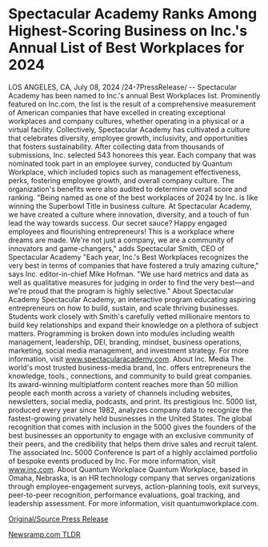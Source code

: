 # Spectacular Academy Ranks Among Highest-Scoring Business on Inc.'s Annual List of Best Workplaces for 2024

LOS ANGELES, CA, July 08, 2024 /24-7PressRelease/ -- Spectacular Academy has been named to Inc.'s annual Best Workplaces list. Prominently featured on Inc.com, the list is the result of a comprehensive measurement of American companies that have excelled in creating exceptional workplaces and company cultures, whether operating in a physical or a virtual facility.   Collectively, Spectacular Academy has cultivated a culture that celebrates diversity, employee growth, inclusivity, and opportunities that fosters sustainability.   After collecting data from thousands of submissions, Inc. selected 543 honorees this year. Each company that was nominated took part in an employee survey, conducted by Quantum Workplace, which included topics such as management effectiveness, perks, fostering employee growth, and overall company culture. The organization's benefits were also audited to determine overall score and ranking.   "Being named as one of the best workplaces of 2024 by Inc. is like winning the Superbowl Title in business culture. At Spectacular Academy, we have created a culture where innovation, diversity, and a touch of fun lead the way towards success. Our secret sauce? Happy engaged employees and flourishing entrepreneurs! This is a workplace where dreams are made. We're not just a company, we are a community of innovators and game-changers," adds Spectacular Smith, CEO of Spectacular Academy  "Each year, Inc.'s Best Workplaces recognizes the very best in terms of companies that have fostered a truly amazing culture," says Inc. editor-in-chief Mike Hofman. "We use hard metrics and data as well as qualitative measures for judging in order to find the very best—and we're proud that the program is highly selective."  About Spectacular Academy  Spectacular Academy, an interactive program educating aspiring entrepreneurs on how to build, sustain, and scale thriving businesses. Students work closely with Smith's carefully vetted millionaire mentors to build key relationships and expand their knowledge on a plethora of subject matters. Programming is broken down into modules including wealth management, leadership, DEI, branding, mindset, business operations, marketing, social media management, and investment strategy. For more information, visit www.spectacularacademy.com.   About Inc. Media  The world's most trusted business-media brand, Inc. offers entrepreneurs the knowledge, tools., connections, and community to build great companies. Its award-winning multiplatform content reaches more than 50 million people each month across a variety of channels including websites, newsletters, social media, podcasts, and print. Its prestigious Inc. 5000 list, produced every year since 1982, analyzes company data to recognize the fastest-growing privately held businesses in the United States. The global recognition that comes with inclusion in the 5000 gives the founders of the best businesses an opportunity to engage with an exclusive community of their peers, and the credibility that helps them drive sales and recruit talent. The associated Inc. 5000 Conference is part of a highly acclaimed portfolio of bespoke events produced by Inc. For more information, visit www.inc.com.  About Quantum Workplace  Quantum Workplace, based in Omaha, Nebraska, is an HR technology company that serves organizations through employee-engagement surveys, action-planning tools, exit surveys, peer-to-peer recognition, performance evaluations, goal tracking, and leadership assessment. For more information, visit quantumworkplace.com. 

[Original/Source Press Release](https://www.24-7pressrelease.com/press-release/512306/spectacular-academy-ranks-among-highest-scoring-business-on-incs-annual-list-of-best-workplaces-for-2024) 

[Newsramp.com TLDR](https://newsramp.com/None) 